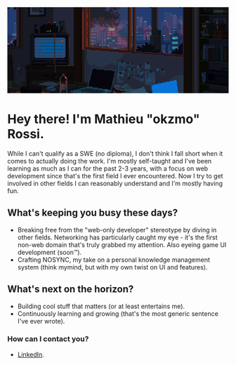 <img src="./assets/banner.gif" alt="" style="width: 100vw; height: auto;" />

# Hey there! I'm Mathieu "okzmo" Rossi. 

While I can't qualify as a SWE (no diploma), I don't think I fall short when it comes to actually doing the work. I'm mostly self-taught and I've been learning as much as I can for the past 2-3 years, with a focus on web development since that's the first field I ever encountered. Now I try to get involved in other fields I can reasonably understand and I'm mostly having fun.

## What's keeping you busy these days?

- Breaking free from the "web-only developer" stereotype by diving in other fields. Networking has particularly caught my eye - it's the first non-web domain that's truly grabbed my attention. Also eyeing game UI development (soon™).
- Crafting NOSYNC, my take on a personal knowledge management system (think mymind, but with my own twist on UI and features).

## What's next on the horizon?

- Building cool stuff that matters (or at least entertains me).
- Continuously learning and growing (that's the most generic sentence I've ever wrote).

### How can I contact you?

- [LinkedIn](https://www.linkedin.com/in/mathieu-rossi-dev).
